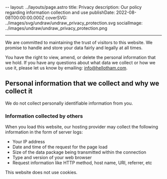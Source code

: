 --
layout: ../layouts/page.astro
title: Privacy
description: Our policy regarding information collection and use
publishDate: 2022-08-08T00:00:00.000Z
coverSVG: ../images/svg/undraw/undraw_privacy_protection.svg
socialImage: ../images/undraw/undraw_privacy_protection.png

---

We are committed to maintaining the trust of visitors to this website. We promise to handle and store your data fairly and legally at all times.

You have the right to view, amend, or delete the personal information that we hold. If you have any questions about what data we collect or how we use it, please let us know by emailing: info@hellotham.com.

## Personal information that we collect and why we collect it

We do not collect personally identifiable information from you.

### Information collected by others

When you load this website, our hosting provider may collect the following information in the form of server logs:

- Your IP address
- Date and time of the request for the page load
- Size of the data package being transmitted within the connection
- Type and version of your web browser
- Request information like HTTP method, host name, URI, referrer, etc

This website does not use cookies.
